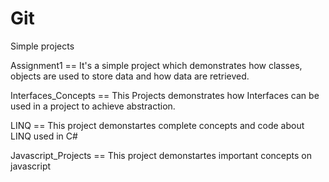 # Git
Simple projects

Assignment1 == It's a simple project which demonstrates how classes, objects are used to store data and how data are retrieved.

Interfaces_Concepts == This Projects demonstrates how Interfaces can be used in a project to achieve abstraction.

LINQ == This project demonstartes complete concepts and code about LINQ used in C#

Javascript_Projects == This project demonstartes important concepts on javascript